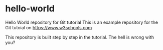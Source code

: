 # hello-world
Hello World repository for Git tutorial
This is an example repository for the Git tutoial on https://www.w3schools.com

This repository is built step by step in the tutorial.
The hell is wrong with you?
